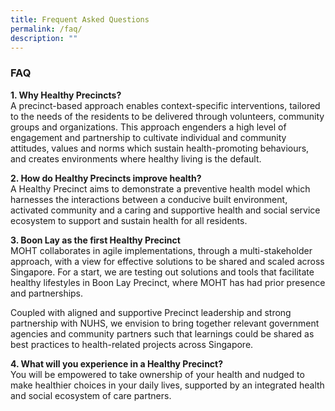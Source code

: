 ```yaml
---
title: Frequent Asked Questions
permalink: /faq/
description: ""
---
```

### **FAQ**

**1\. Why Healthy Precincts?**<br>
A precinct-based approach enables context-specific interventions, tailored to the needs of the residents to be delivered through volunteers, community groups and organizations. This approach engenders a high level of engagement and partnership to cultivate individual and community attitudes, values and norms which sustain health-promoting behaviours, and creates environments where healthy living is the default.

**2\. How do Healthy Precincts improve health?**<br>
A Healthy Precinct aims to demonstrate a preventive health model which harnesses the interactions between a conducive built environment, activated community and a caring and supportive health and social service ecosystem to support and sustain health for all residents.

**3\. Boon Lay as the first Healthy Precinct**<br>
MOHT collaborates in agile implementations, through a multi-stakeholder approach, with a view for effective solutions to be shared and scaled across Singapore. For a start, we are testing out solutions and tools that facilitate healthy lifestyles in Boon Lay Precinct, where MOHT has had prior presence and partnerships.

Coupled with aligned and supportive Precinct leadership and strong partnership with NUHS, we envision to bring together relevant government agencies and community partners such that learnings could be shared as best practices to health-related projects across Singapore.

**4\. What will you experience in a Healthy Precinct?**<br>
You will be empowered to take ownership of your health and nudged to make healthier choices in your daily lives, supported by an integrated health and social ecosystem of care partners.

